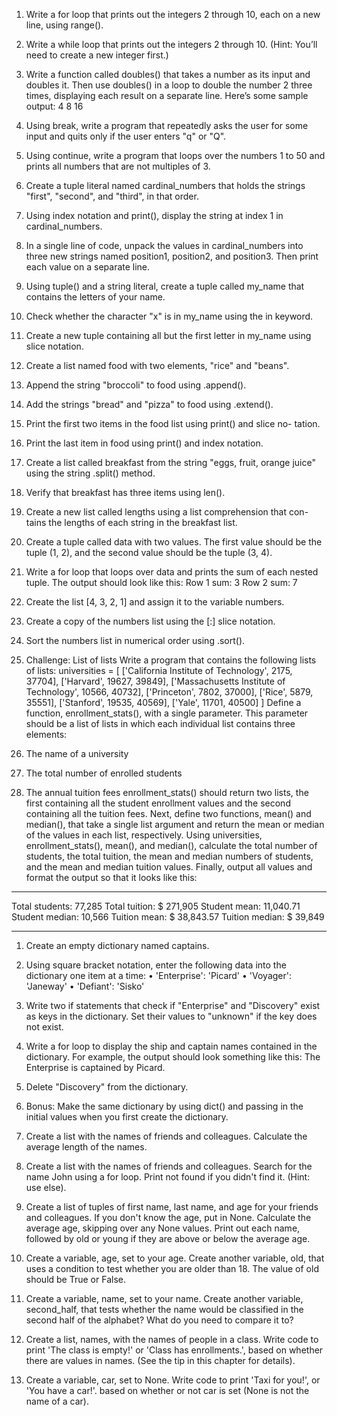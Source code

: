 1. Write a for loop that prints out the integers 2 through 10, each on
a new line, using range().
2. Write a while loop that prints out the integers 2 through 10. (Hint:
You’ll need to create a new integer first.)
3. Write a function called doubles() that takes a number as its input
and doubles it. Then use doubles() in a loop to double the number 2
three times, displaying each result on a separate line. Here’s some
sample output:
4
8
16





1. Using break, write a program that repeatedly asks the user for some
input and quits only if the user enters "q" or "Q".
2. Using continue, write a program that loops over the numbers 1 to
50 and prints all numbers that are not multiples of 3.



1. Create a tuple literal named cardinal_numbers that holds the strings
"first", "second", and "third", in that order.
2. Using index notation and print(), display the string at index 1 in
cardinal_numbers.
3. In a single line of code, unpack the values in cardinal_numbers into
three new strings named position1, position2, and position3. Then
print each value on a separate line.
4. Using tuple() and a string literal, create a tuple called my_name that
contains the letters of your name.
5. Check whether the character "x" is in my_name using the in keyword.
6. Create a new tuple containing all but the first letter in my_name using
slice notation.

1. Create a list named food with two elements, "rice" and "beans".
2. Append the string "broccoli" to food using .append().
3. Add the strings "bread" and "pizza" to food using .extend().

4. Print the first two items in the food list using print() and slice no-
tation.

5. Print the last item in food using print() and index notation.
6. Create a list called breakfast from the string "eggs, fruit, orange
juice" using the string .split() method.
7. Verify that breakfast has three items using len().

8. Create a new list called lengths using a list comprehension that con-
tains the lengths of each string in the breakfast list.




1. Create a tuple called data with two values. The first value should
be the tuple (1, 2), and the second value should be the tuple (3,
4).
2. Write a for loop that loops over data and prints the sum of each
nested tuple. The output should look like this:
Row 1 sum: 3
Row 2 sum: 7
3. Create the list [4, 3, 2, 1] and assign it to the variable numbers.
4. Create a copy of the numbers list using the [:] slice notation.
5. Sort the numbers list in numerical order using .sort().


100000. Challenge: List of lists
Write a program that contains the following lists of lists:
universities = [
['California Institute of Technology', 2175, 37704],
['Harvard', 19627, 39849],
['Massachusetts Institute of Technology', 10566, 40732],
['Princeton', 7802, 37000],
['Rice', 5879, 35551],
['Stanford', 19535, 40569],
['Yale', 11701, 40500]
]
Define a function, enrollment_stats(), with a single parameter. This
parameter should be a list of lists in which each individual list contains
three elements:
1. The name of a university
2. The total number of enrolled students
3. The annual tuition fees
enrollment_stats() should return two lists, the first containing all the
student enrollment values and the second containing all the tuition
fees.
Next, define two functions, mean() and median(), that take a single list
argument and return the mean or median of the values in each list,
respectively.
Using universities, enrollment_stats(), mean(), and median(), calculate
the total number of students, the total tuition, the mean and median
numbers of students, and the mean and median tuition values.
Finally, output all values and format the output so that it looks like
this:
******************************
Total students: 77,285
Total tuition: $ 271,905
Student mean: 11,040.71
Student median: 10,566
Tuition mean: $ 38,843.57
Tuition median: $ 39,849
******************************




1. Create an empty dictionary named captains.
2. Using square bracket notation, enter the following data into the
dictionary one item at a time:
• 'Enterprise': 'Picard'
• 'Voyager': 'Janeway'
• 'Defiant': 'Sisko'
3. Write two if statements that check if "Enterprise" and "Discovery"
exist as keys in the dictionary. Set their values to "unknown" if the
key does not exist.
4. Write a for loop to display the ship and captain names contained
in the dictionary. For example, the output should look something
like this:
The Enterprise is captained by Picard.
5. Delete "Discovery" from the dictionary.
6. Bonus: Make the same dictionary by using dict() and passing in
the initial values when you first create the dictionary.

1. Create a list with the names of friends and colleagues. Calculate the average length of the names.

2. Create a list with the names of friends and colleagues. Search for the name John using a for loop. Print not found if you didn't find it. (Hint: use else).

3. Create a list of tuples of first name, last name, and age for your friends and colleagues. If you don't know the age, put in None. Calculate the average age, skipping over any None values. Print out each name, followed by old or young if they are above or below the average age.

1. Create a variable, age, set to your age. Create another variable, old, that uses a condition to test whether you are older than 18. The value of old should be True or False.

2. Create a variable, name, set to your name. Create another variable, second_half, that tests whether the name would be classified in the second half of the alphabet? What do you need to compare it to?

3. Create a list, names, with the names of people in a class. Write code to print 'The class is empty!' or 'Class has enrollments.', based on whether there are values in names. (See the tip in this chapter for details).

4. Create a variable, car, set to None. Write code to print 'Taxi for you!', or 'You have a car!'. based on whether or not car is set (None is not the name of a car).